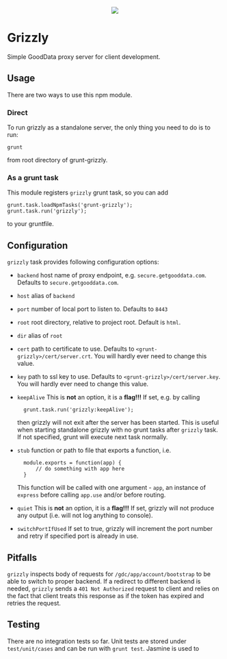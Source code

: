 <p align="center">
  <img src="icon.png"/>
</p>

Grizzly
=======

Simple GoodData proxy server for client development.

## Usage

There are two ways to use this npm module.

### Direct

To run grizzly as a standalone server, the only thing you need to do is to run:

	grunt

from root directory of grunt-grizzly.

### As a grunt task

This module registers `grizzly` grunt task, so you can add

	grunt.task.loadNpmTasks('grunt-grizzly');
	grunt.task.run('grizzly');
	
to your gruntfile.

## Configuration

`grizzly` task provides following configuration options:

- `backend` host name of proxy endpoint, e.g. `secure.getgooddata.com`. 
	Defaults to `secure.getgooddata.com`.

- `host` alias of `backend`

- `port` number of local port to listen to. 
	Defaults to `8443`

- `root` root directory, relative to project root.
	Default is `html`.

- `dir` alias of `root`

- `cert` path to certificate to use. Defaults to `<grunt-grizzly>/cert/server.crt`.
	You will hardly ever need to change this value.

- `key` path to ssl key to use. Defaults to `<grunt-grizzly>/cert/server.key`.
	You will hardly ever need to change this value.

- `keepAlive` This is **not** an option, it is a **flag!!!** 
	If set, e.g. by calling

		grunt.task.run('grizzly:keepAlive');
		
	then grizzly will not exit after the server has been started. This is useful
	when starting standalone grizzly with no grunt tasks after `grizzly` task.
	If not specified, grunt will execute next task normally.

- `stub` function or path to file that exports a function, i.e.
		
		module.exports = function(app) {
			// do something with app here
		}
	
	This function will be called with one argument - `app`,
	an instance of `express` before calling `app.use` and/or before routing.

- `quiet` This is **not** an option, it is a **flag!!!**
	If set, grizzly will not produce any output (i.e. will not log anything to console).

- `switchPortIfUsed` If set to true, grizzly will increment the port number and retry if specified port
	is already in use.

## Pitfalls

`grizzly` inspects body of requests for `/gdc/app/account/bootstrap`
to be able to switch to proper backend. If a redirect to different backend is needed,
`grizzly` sends a `401 Not Authorized` request to client and relies on the fact
that client treats this response as if the token has expired and retries the request.

## Testing

There are no integration tests so far. Unit tests are stored under `test/unit/cases`
and can be run with `grunt test`. Jasmine is used to
	

